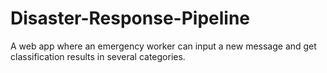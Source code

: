 # Disaster-Response-Pipeline
A web app where an emergency worker can input a new message and get classification results in several categories. 

